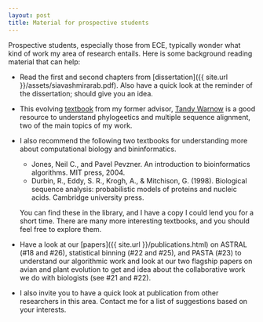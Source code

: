 ```yaml
---
layout: post
title: Material for prospective students
---
```


Prospective students, especially those from ECE, typically wonder what kind of work my area of research entails. 
Here is some background reading material that can help:

* Read the first and second chapters from [dissertation]({{ site.url }}/assets/siavashmirarab.pdf). Also have a quick look at the reminder of the dissertation; should
give you an idea. 

* This evolving [textbook](http://tandy.cs.illinois.edu/textbook.pdf) from my former advisor, [Tandy Warnow](http://tandy.cs.illinois.edu/) is
a good resource to understand phylogeetics and multiple sequence alignment, two of the main topics of my work. 

* I also recommend the following two textbooks for understanding more about computational biology and bininformatics.
    * Jones, Neil C., and Pavel Pevzner. An introduction to bioinformatics algorithms. MIT press, 2004.
    * Durbin, R., Eddy, S. R., Krogh, A., & Mitchison, G. (1998). Biological sequence analysis: probabilistic models of proteins and nucleic acids. Cambridge university press.

  You can find these in the library, and I have a copy I could lend you for a short time. There are many more interesting textbooks, and you should feel free
to explore them. 

* Have a look at our [papers]({{ site.url }}/publications.html) on ASTRAL (#18 and #26), statistical binning (#22 and #25), and PASTA (#23) to understand our algorithmic work
and look at our two flagship papers on avian and plant evolution to get and idea about the collaborative work we do with biologists (see #21 and #22).

* I also invite you to have a quick look at publication from other researchers in this area. Contact me for a list of suggestions based on your interests. 
